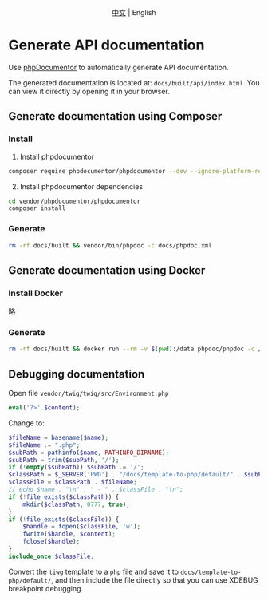 <p align="center"> <a href="README.md">中文</a> | English</p>

# Generate API documentation

Use [phpDocumentor](https://docs.phpdoc.org/3.0/guide/getting-started/index.html#getting-started) to automatically generate API documentation.

The generated documentation is located at: `docs/built/api/index.html`. You can view it directly by opening it in your browser.

## Generate documentation using Composer

### Install

1. Install phpdocumentor
```BASH
composer require phpdocumentor/phpdocumentor --dev --ignore-platform-reqs
```

2. Install phpdocumentor dependencies
```BASH
cd vendor/phpdocumentor/phpdocumentor
composer install
```

### Generate

```BASH
rm -rf docs/built && vendor/bin/phpdoc -c docs/phpdoc.xml
```

## Generate documentation using Docker

### Install Docker
略

### Generate

```BASH
rm -rf docs/built && docker run --rm -v $(pwd):/data phpdoc/phpdoc -c /data/docs/phpdoc.xml
```

## Debugging documentation

Open file `vendor/twig/twig/src/Environment.php`

```PHP
eval('?>'.$content);
```
Change to:
```PHP
$fileName = basename($name);
$fileName .= ".php";
$subPath = pathinfo($name, PATHINFO_DIRNAME);
$subPath = trim($subPath, '/');
if (!empty($subPath)) $subPath .= '/';
$classPath = $_SERVER['PWD'] . "/docs/template-to-php/default/" . $subPath;
$classFile = $classPath . $fileName;
// echo $name . "\n" . " - " . $classFile . "\n";
if (!file_exists($classPath)) {
    mkdir($classPath, 0777, true);
}
if (!file_exists($classFile)) {
    $handle = fopen($classFile, 'w');
    fwrite($handle, $content);
    fclose($handle);
}
include_once $classFile;
```
Convert the `tiwg` template to a `php` file and save it to `docs/template-to-php/default/`, and then include the file directly so that you can use XDEBUG breakpoint debugging.
